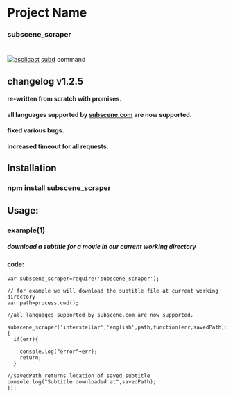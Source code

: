 # Project Name

### subscene_scraper
#
#
[![asciicast](https://asciinema.org/a/1TwTvEdgZGUbJRZIORIGJr0ey.png)](https://asciinema.org/a/1TwTvEdgZGUbJRZIORIGJr0ey)
[subd](https://github.com/jodevsa/subd) command

## changelog v1.2.5
#### re-written from scratch with promises.
#### all languages supported by [subscene.com](https://subscene.com/) are now supported.
#### fixed various bugs.
#### increased timeout for all requests.
## Installation

### npm install subscene_scraper

## Usage:


### example(1)
##### download a subtitle for a movie in our current working directory
#### code:

    var subscene_scraper=require('subscene_scraper');

    // for example we will download the subtitle file at current working directory
    var path=process.cwd();

    //all languages supported by subscene.com are now supported.

    subscene_scraper('interstellar','english',path,function(err,savedPath,data){
      if(err){

        console.log("error"+err);
        return;
	  }

    //savedPath returns location of saved subtitle
    console.log("Subtitle downloaded at",savedPath);
    });
